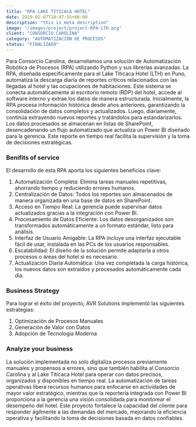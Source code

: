 ```yaml
---
title: "RPA LAKE TITICACA HOTEL"
date: 2019-02-07T10:47:55+06:00
description: "this is meta description"
image: "/images/project/project-RPA-LTH.png"
client: "CONSORCIO CAROLINA"
category: "AUTOMATIZACIÓN DE PROCESOS"
status: "FINALIZADO"
---
```


Para Consorcio Carolina, desarrollamos una solución de Automatización Robótica de Procesos (RPA) utilizando Python y sus librerías avanzadas. La RPA, diseñada específicamente para el Lake Titicaca Hotel (LTH) en Puno, automatiza la descarga diaria de reportes críticos relacionados con las llegadas al hotel y las ocupaciones de habitaciones. Este sistema se conecta automáticamente al escritorio remoto (RDP) del hotel, accede al software interno y extrae los datos de manera estructurada. Inicialmente, la RPA procesa información histórica desde años anteriores, garantizando la consolidación de datos completos y actualizados. Luego, diariamente, continúa extrayendo nuevos reportes y tratándolos para estandarizarlos. Los datos procesados se almacenan en listas de SharePoint, desencadenando un flujo automatizado que actualiza un Power BI diseñado para la gerencia. Este reporte en tiempo real facilita la supervisión y la toma de decisiones estratégicas.

### Benifits of service

El desarrollo de esta RPA aporta los siguientes beneficios clave:

1. Automatización Completa: Elimina tareas manuales repetitivas, ahorrando tiempo y reduciendo errores humanos.
2. Centralización de Datos: Todos los reportes son almacenados de manera organizada en una base de datos en SharePoint.
3. Acceso en Tiempo Real: La gerencia puede supervisar datos actualizados gracias a la integración con Power BI.
4. Procesamiento de Datos Eficiente: Los datos desorganizados son transformados automáticamente a un formato estándar, listo para análisis.
5. Interfaz de Usuario Amigable: La RPA incluye una interfaz ejecutable fácil de usar, instalada en las PCs de los usuarios responsables.
6. Escalabilidad: El diseño de la solución permite adaptarla a otros procesos o áreas del hotel si es necesario.
7. Actualización Diaria Automática: Una vez completada la carga histórica, los nuevos datos son extraídos y procesados automáticamente cada día.

### Business Strategy

Para lograr el éxito del proyecto, AVR Solutions implementó las siguientes estrategias:

1. Optimización de Procesos Manuales
2. Generación de Valor con Datos
3. Adopción de Tecnología Moderna

### Analyze your business

La solución implementada no solo digitaliza procesos previamente manuales y propensos a errores, sino que también habilita al Consorcio Carolina y al Lake Titicaca Hotel para operar con datos precisos, organizados y disponibles en tiempo real. La automatización de tareas operativas libera recursos humanos para enfocarse en actividades de mayor valor estratégico, mientras que la reportería integrada con Power BI proporciona a la gerencia una visión consolidada para monitorear el desempeño del hotel. Este proyecto fortalece la capacidad del cliente para responder ágilmente a las demandas del mercado, mejorando la eficiencia operativa y facilitando la toma de decisiones basada en datos confiables.